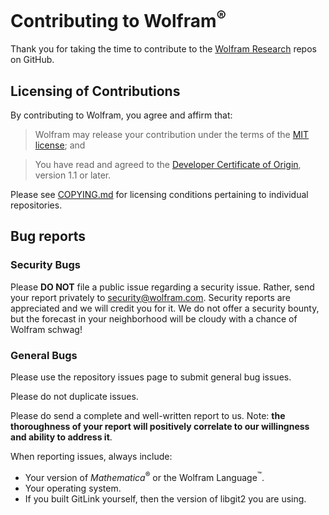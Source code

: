 # Contributing to Wolfram<sup>&reg;</sup>

Thank you for taking the time to contribute to the [Wolfram Research](https://github.com/wolframresearch) repos on GitHub.

## Licensing of Contributions

By contributing to Wolfram, you agree and affirm that:

> Wolfram may release your contribution under the terms of the [MIT license](https://opensource.org/licenses/MIT); and

> You have read and agreed to the [Developer Certificate of Origin](http://developercertificate.org/), version 1.1 or later.

Please see [COPYING.md](COPYING.md) for licensing conditions pertaining
to individual repositories.


## Bug reports

### Security Bugs

Please **DO NOT** file a public issue regarding a security issue.
Rather, send your report privately to security@wolfram.com.  Security
reports are appreciated and we will credit you for it.  We do not offer
a security bounty, but the forecast in your neighborhood will be cloudy
with a chance of Wolfram schwag!

### General Bugs

Please use the repository issues page to submit general bug issues.

Please do not duplicate issues.

Please do send a complete and well-written report to us.  Note:  **the
thoroughness of your report will positively correlate to our willingness
and ability to address it**.

When reporting issues, always include:

* Your version of *Mathematica*<sup>&reg;</sup> or the Wolfram Language<sup>&trade;</sup>.
* Your operating system.
* If you built GitLink yourself, then the version of libgit2 you are using.
